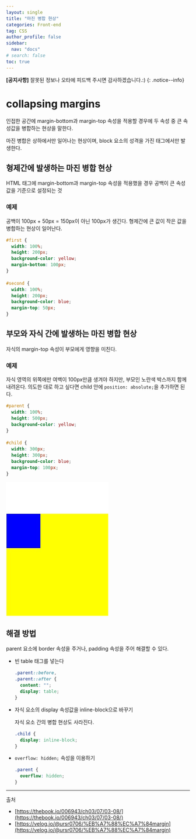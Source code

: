 ```yaml
---
layout: single
title: "마진 병합 현상"
categories: Front-end
tag: CSS
author_profile: false
sidebar:
  nav: "docs"
# search: false
toc: true
---
```


**[공지사항]** 잘못된 정보나 오타에 피드백 주시면 감사하겠습니다.:)
{: .notice--info}

# collapsing margins

인접한 공간에 margin-bottom과 margin-top 속성을 적용할 경우에 두 속성 중 큰 속성값을 병합하는 현상을 말한다.

마진 병합은 상하에서만 일어나는 현상이며, block 요소의 성격을 가진 태그에서만 발생한다.

## 형제간에 발생하는 마진 병합 현상

HTML 태그에 margin-bottom과 margin-top 속성을 적용했을 경우 공백이 큰 속성값을 기준으로 설정되는 것

### 예제

공백이 100px + 50px = 150px이 아닌 100px가 생긴다. 형제간에 큰 값이 작은 값을 병합하는 현상이 일어난다.

```css
#first {
  width: 100%;
  height: 200px;
  background-color: yellow;
  margin-bottom: 100px;
}

#second {
  width: 100%;
  height: 200px;
  background-color: blue;
  margin-top: 50px;
}
```

## 부모와 자식 간에 발생하는 마진 병합 현상

자식의 margin-top 속성이 부모에게 영향을 미친다.

### 예제

자식 영역의 위쪽에만 여백이 100px만큼 생겨야 하지만, 부모인 노란색 박스까지 함께 내려온다. 의도한 대로 하고 싶다면 child 안에 `position: absolute;`을 추가하면 된다.

```css
#parent {
  width: 100%;
  height: 500px;
  background-color: yellow;
}

#child {
  width: 300px;
  height: 300px;
  background-color: blue;
  margin-top: 100px;
}
```

![collapsing margins](https://github.com/Jeongsiwook/Jeongsiwook.github.io/blob/master/assets/images/2022-07-27/collapsing-margins.jpg?raw=true)

## 해결 방법

parent 요소에 border 속성을 주거나, padding 속성을 주어 해결할 수 있다.

- 빈 table 태그를 넣는다

  ```css
  .parent::before,
  .parent::after {
    content: "";
    display: table;
  }
  ```

- 자식 요소의 display 속성값을 inline-block으로 바꾸기

  자식 요소 간의 병합 현상도 사라진다.

  ```css
  .child {
    display: inline-block;
  }
  ```

- `overflow: hidden;` 속성을 이용하기

  ```css
  .parent {
    overflow: hidden;
  }
  ```

---

출처

- [https://thebook.io/006943/ch03/07/03-08/](https://thebook.io/006943/ch03/07/03-08/)
- [https://velog.io/@ursr0706/%EB%A7%88%EC%A7%84margin](https://velog.io/@ursr0706/%EB%A7%88%EC%A7%84margin)
